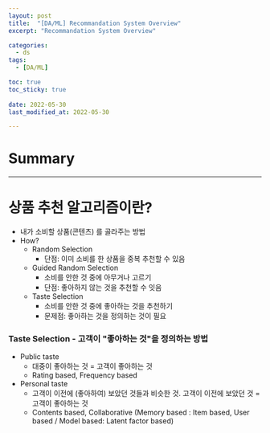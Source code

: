 ```yaml
---
layout: post
title:  "[DA/ML] Recommandation System Overview"
excerpt: "Recommandation System Overview"

categories:
  - ds
tags:
  - [DA/ML] 

toc: true
toc_sticky: true
 
date: 2022-05-30
last_modified_at: 2022-05-30

---
```

# Summary

---

# 상품 추천 알고리즘이란?
* 내가 소비할 상품(콘텐츠) 를 골라주는 방법
* How?
    * Random Selection
        * 단점: 이미 소비를 한 상품을 중복 추천할 수 있음
    * Guided Random Selection
        * 소비를 안한 것 중에 아무거나 고르기
        * 단점: 좋아하지 않는 것을 추천할 수 잇음
    * Taste Selection
        * 소비를 안한 것 중에 좋아하는 것을 추천하기
        * 문제점: 좋아하는 것을 정의하는 것이 필요

### Taste Selection - 고객이 "좋아하는 것"을 정의하는 방법
* Public taste
    * 대중이 좋아하는 것 = 고객이 좋아하는 것
    * Rating based, Frequency based
* Personal taste
    * 고객이 이전에 (좋아하여) 보았던 것들과 비슷한 것. 고객이 이전에 보았던 것 = 고객이 좋아하는 것
    * Contents based, Collaborative (Memory based : Item based, User based / Model based: Latent factor based)


